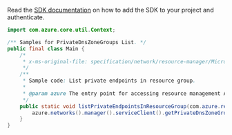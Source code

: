 Read the [SDK documentation](https://github.com/Azure/azure-sdk-for-java/blob/azure-resourcemanager_2.13.0/sdk/resourcemanager/azure-resourcemanager/README.md) on how to add the SDK to your project and authenticate.

```java
import com.azure.core.util.Context;

/** Samples for PrivateDnsZoneGroups List. */
public final class Main {
    /*
     * x-ms-original-file: specification/network/resource-manager/Microsoft.Network/stable/2021-05-01/examples/PrivateEndpointDnsZoneGroupList.json
     */
    /**
     * Sample code: List private endpoints in resource group.
     *
     * @param azure The entry point for accessing resource management APIs in Azure.
     */
    public static void listPrivateEndpointsInResourceGroup(com.azure.resourcemanager.AzureResourceManager azure) {
        azure.networks().manager().serviceClient().getPrivateDnsZoneGroups().list("testPe", "rg1", Context.NONE);
    }
}
```
